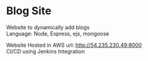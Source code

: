 # Blog Site
Website to dynamically add blogs<br>
Language: Node, Express, ejs, mongoose

Website Hosted in AWS
url: http://54.235.230.49:8000<br>
CI/CD using Jenkins Integration 
